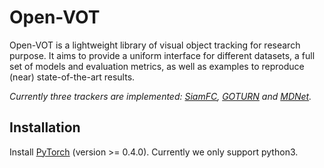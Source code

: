 # Open-VOT

Open-VOT is a lightweight library of visual object tracking for research purpose. It aims to provide a uniform interface for different datasets, a full set of models and evaluation metrics, as well as examples to reproduce (near) state-of-the-art results.

*Currently three trackers are implemented: [SiamFC](http://www.robots.ox.ac.uk/~luca/siamese-fc.html), [GOTURN](http://davheld.github.io/GOTURN/GOTURN.html) and [MDNet](http://cvlab.postech.ac.kr/research/mdnet/).*

## Installation

Install [PyTorch](http://pytorch.org/) (version >= 0.4.0). Currently we only support python3.
